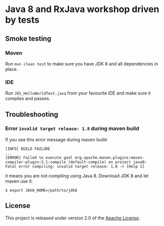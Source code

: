# Java 8 and RxJava workshop driven by tests

## Smoke testing

### Maven

Run `mvn clean test` to make sure you have JDK 8 and all dependencies in place.

### IDE

Run `J01_HelloWorldTest.java` from your favourite IDE and make sure it compiles and passes.

## Troubleshooting

### Error `invalid target release: 1.8` during maven build

If you see this error message during maven build:

	[INFO] BUILD FAILURE
	...
	[ERROR] Failed to execute goal org.apache.maven.plugins:maven-compiler-plugin:3.1:compile (default-compile) on project java8:
	Fatal error compiling: invalid target release: 1.8 -> [Help 1]

it means you are not compiling using Java 8. Download JDK 8 and let maven use it:

	$ export JAVA_HOME=/path/to/jdk8

## License
This project is released under version 2.0 of the [Apache License](http://www.apache.org/licenses/LICENSE-2.0).
